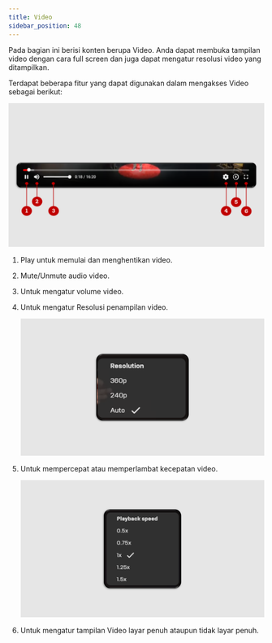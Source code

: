```yaml
---
title: Video
sidebar_position: 48
---
```

Pada bagian ini berisi konten berupa Video. Anda dapat membuka tampilan video dengan cara full screen dan juga dapat mengatur resolusi video yang ditampilkan. 

Terdapat beberapa fitur yang dapat digunakan dalam mengakses Video sebagai berikut:

![](/img/video-skills_1.png)

1. Play untuk memulai dan menghentikan video.
2. Mute/Unmute audio video.
3. Untuk mengatur volume video.
4. Untuk mengatur Resolusi penampilan video.

   ![](/img/video-skills_2.png)
5. Untuk mempercepat atau memperlambat kecepatan video.

   ![](/img/video-skills_3.png)
6. Untuk mengatur tampilan Video layar penuh ataupun tidak layar penuh.
